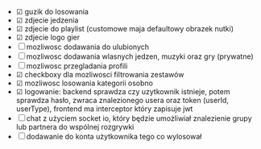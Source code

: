 - &#9745; guzik do losowania
- &#9745; zdjecie jedzenia
- &#9745; zdjecie do playlist (customowe maja defaultowy obrazek nutki)
- &#9745; zdjecie logo gier
- &#9744; mozliwosc dodawania do ulubionych
- &#9744; mozliwosc dodawania wlasnych jedzen, muzyki oraz gry (prywatne)
- &#9744; mozliwosc przegladania profili
- &#9745; checkboxy dla mozliwosci filtrowania zestawów
- &#9745; mozliwosc losowania kategorii osobno
- &#9745; logowanie: backend sprawdza czy uzytkownik istnieje, potem sprawdza hasło, zwraca znalezionego usera oraz token (userId, userType), frontend ma interceptor który zapisuje jwt
- &#9744; chat z użyciem socket io, który będzie umożliwiał znalezienie grupy lub partnera do wspólnej rozgrywki
- &#9744; dodawanie do konta użytkownika tego co wylosował
